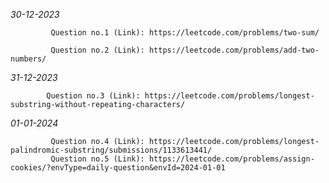 *30-12-2023*   
            
             Question no.1 (Link): https://leetcode.com/problems/two-sum/
             
             Question no.2 (Link): https://leetcode.com/problems/add-two-numbers/		

*31-12-2023*   
            
            Question no.3 (Link): https://leetcode.com/problems/longest-substring-without-repeating-characters/

*01-01-2024* 
            
             Question no.4 (Link): https://leetcode.com/problems/longest-palindromic-substring/submissions/1133613441/
             Question no.5 (Link): https://leetcode.com/problems/assign-cookies/?envType=daily-question&envId=2024-01-01
